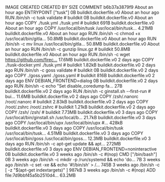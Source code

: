 IMAGE               CREATED             CREATED BY                                      SIZE                COMMENT
b6b37a3879f9        About an hour ago   ENTRYPOINT ["tusk"]                             0B                  buildkit.dockerfile.v0
<missing>           About an hour ago   RUN /bin/sh -c tusk validate # buildkit         0B                  buildkit.dockerfile.v0
<missing>           About an hour ago   COPY ./tusk.yml ./tusk.yml # buildkit           691B                buildkit.dockerfile.v0
<missing>           About an hour ago   COPY /usr/local/bin/tusk /usr/local/bin/tusk…   4.21MB              buildkit.dockerfile.v0
<missing>           About an hour ago   RUN /bin/sh -c chmod +x /usr/local/bin/gitla…   50.8MB              buildkit.dockerfile.v0
<missing>           About an hour ago   RUN /bin/sh -c mv linux /usr/local/bin/gitla…   50.8MB              buildkit.dockerfile.v0
<missing>           About an hour ago   RUN /bin/sh -c gunzip linux.gz # buildkit       50.8MB              buildkit.dockerfile.v0
<missing>           About an hour ago   RUN /bin/sh -c wget https://github.com/firec…   17.6MB              buildkit.dockerfile.v0
<missing>           2 days ago          COPY ./tusk-docker.yml ./tusk.yml # buildkit    1.82kB              buildkit.dockerfile.v0
<missing>           2 days ago          RUN /bin/sh -c goss validate # buildkit         0B                  buildkit.dockerfile.v0
<missing>           2 days ago          COPY ./goss.yaml ./goss.yaml # buildkit         816B                buildkit.dockerfile.v0
<missing>           2 days ago          ENV DEBIAN_FRONTEND=dialog                      0B                  buildkit.dockerfile.v0
<missing>           2 days ago          RUN /bin/sh -c echo "Set disable_coredump fa…   27B                 buildkit.dockerfile.v0
<missing>           2 days ago          RUN /bin/sh -c ginstall.sh --first-run # bui…   11.6MB              buildkit.dockerfile.v0
<missing>           2 days ago          COPY /zsh/.nanorc /root/.nanorc # buildkit      2.83kB              buildkit.dockerfile.v0
<missing>           2 days ago          COPY /root/.zshrc /root/.zshrc # buildkit       1.21kB              buildkit.dockerfile.v0
<missing>           2 days ago          COPY /zsh/ /zsh/ # buildkit                     7.73MB              buildkit.dockerfile.v0
<missing>           3 days ago          COPY /usr/local/bin/ginstall.sh /usr/local/b…   21.7kB              buildkit.dockerfile.v0
<missing>           3 days ago          COPY /usr/local/bin/upx /usr/local/bin/upx #…   428kB               buildkit.dockerfile.v0
<missing>           3 days ago          COPY /usr/local/bin/tusk /usr/local/bin/tusk…   4.51MB              buildkit.dockerfile.v0
<missing>           3 days ago          COPY /usr/local/bin/goss /usr/local/bin/goss…   12.3MB              buildkit.dockerfile.v0
<missing>           3 days ago          RUN /bin/sh -c apt-get update         && apt…   272MB               buildkit.dockerfile.v0
<missing>           3 days ago          ENV DEBIAN_FRONTEND=noninteractive              0B                  buildkit.dockerfile.v0
<missing>           3 weeks ago         /bin/sh -c #(nop)  CMD ["/bin/bash"]            0B
<missing>           3 weeks ago         /bin/sh -c mkdir -p /run/systemd && echo 'do…   7B
<missing>           3 weeks ago         /bin/sh -c set -xe   && echo '#!/bin/sh' > /…   745B
<missing>           3 weeks ago         /bin/sh -c [ -z "$(apt-get indextargets)" ]     987kB
<missing>           3 weeks ago         /bin/sh -c #(nop) ADD file:7d9bbf45a5b2510d4…   63.2MB
